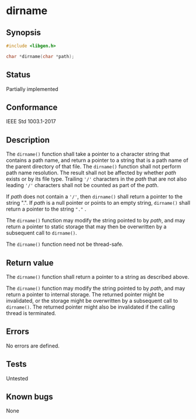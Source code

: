 # dirname

## Synopsis

```c
#include <libgen.h>

char *dirname(char *path);
```

## Status

Partially implemented

## Conformance

IEEE Std 1003.1-2017

## Description

The `dirname()` function shall take a pointer to a character string that contains a path name, and return a pointer to a
string that is a path name of the parent directory of that file. The `dirname()` function shall not perform path name
resolution. The result shall not be affected by whether _path_ exists or by its file type. Trailing `'/'`
characters in the _path_ that are not also leading `'/'` characters shall not be counted as part of the _path_.

If _path_ does not contain a `'/'`, then `dirname()` shall return a pointer to the string ".". If
_path_ is a null pointer or points to an empty string, `dirname()` shall return a pointer to the string `"."`
.

The `dirname()` function may modify the string pointed to by _path_, and may return a pointer to static storage that
may then be overwritten by a subsequent call to `dirname()`.

The `dirname()` function need not be thread-safe.

## Return value

The `dirname()` function shall return a pointer to a string as described above.

The `dirname()` function may modify the string pointed to by _path_, and may return a pointer to internal storage. The
returned pointer might be invalidated, or the storage might be overwritten by a subsequent call to `dirname()`.
The returned pointer might also be invalidated if the calling thread is terminated.

## Errors

No errors are defined.

## Tests

Untested

## Known bugs

None
